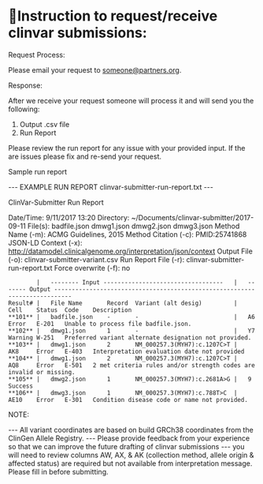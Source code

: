 #                                                                                                                                                                                                                                                                                                                                                                                                                                   Instruction to request/receive clinvar submissions:

Request Process: 

Please email your request to someone@partners.org. 

Response:

After we receive your request someone will process it and will send you the following:

1. Output .csv file
2. Run Report

Please review the run report for any issue with your provided input. If the are issues please fix and re-send your request.

Sample run report 

--- EXAMPLE RUN REPORT clinvar-submitter-run-report.txt ---

ClinVar-Submitter Run Report

Date/Time: 				9/11/2017 13:20
Directory: 				~/Documents/clinvar-submitter/2017-09-11
File(s):				badfile.json
						dmwg1.json
						dmwg2.json
						dmwg3.json
Method Name (-m):		ACMG Guidelines, 2015
Method Citation (-c): 	PMID:25741868
JSON-LD Context (-x): 	http://datamodel.clinicalgenome.org/interpretation/json/context
Output File (-o): 		clinvar-submitter-variant.csv
Run Report File (-r): 	clinvar-submitter-run-report.txt
Force overwrite (-f): 	no

```
		|	-------- Input ----------------------------------	|	------- Output ---------------------------------------------------------------------------
Result#	|	File Name		Record	Variant (alt desig)			|	Cell	Status	Code	Description	
**101**	|	badfile.json	-		-							|	A6		Error	E-201	Unable to process file badfile.json.
**102**	|	dmwg1.json		1		-							|	Y7		Warning	W-251	Preferred variant alternate designation not provided.
**103**	|	dmwg1.json		2		NM_000257.3(MYH7):c.1207C>T	|	AK8		Error	E-403	Interpretation evaluation date not provided	
**104**	|	dmwg1.json		2		NM_000257.3(MYH7):c.1207C>T	|	AQ8		Error	E-501	2 met criteria rules and/or strength codes are invalid or missing.	
**105**	|	dmwg2.json		1		NM_000257.3(MYH7):c.2681A>G	|	9		Success			
**106**	|	dmwg3.json		1		NM_000257.3(MYH7):c.788T>C	|	AE10	Error	E-301	Condition disease code or name not provided.	

```

NOTE: 

--- All variant coordinates are based on build GRCh38 coordinates from the ClinGen Allele Registry.
--- Please provide feedback from your experience so that we can improve the future drafting of clinvar submissions
--- you will need to review columns AW, AX, & AK (collection method, allele origin & affected status) are required but not available from interpretation message. Please fill in before submitting.
